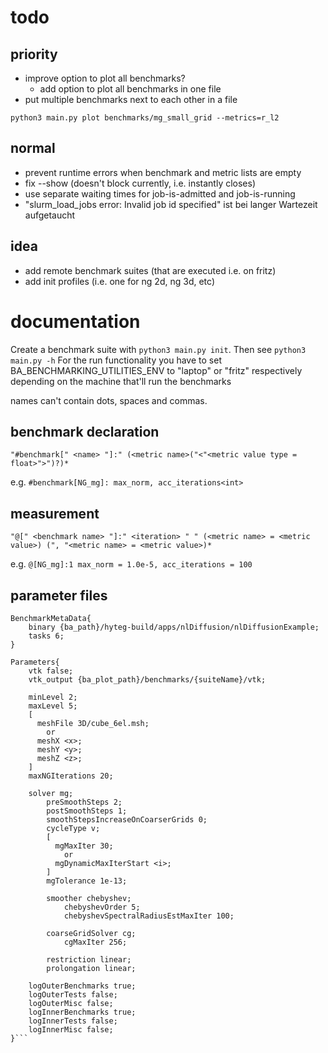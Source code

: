 # todo

## priority
* improve option to plot all benchmarks?
  * add option to plot all benchmarks in one file
* put multiple benchmarks next to each other in a file

`python3 main.py plot benchmarks/mg_small_grid --metrics=r_l2 `

## normal

* prevent runtime errors when benchmark and metric lists are empty
* fix --show (doesn't block currently, i.e. instantly closes)
* use separate waiting times for job-is-admitted and job-is-running
* "slurm_load_jobs error: Invalid job id specified" ist bei langer Wartezeit aufgetaucht

## idea
* add remote benchmark suites (that are executed i.e. on fritz)
* add init profiles (i.e. one for ng 2d, ng 3d, etc)

# documentation

Create a benchmark suite with `python3 main.py init`. Then see
`python3 main.py -h`
For the run functionality you have to set BA_BENCHMARKING_UTILITIES_ENV to "laptop" or "fritz" respectively depending on
the machine that'll run the benchmarks

names can't contain dots, spaces and commas.

## benchmark declaration

`"#benchmark[" <name> "]:" (<metric name>("<"<metric value type = float>">")?)*`

e.g.
`#benchmark[NG_mg]: max_norm, acc_iterations<int>`

## measurement

`"@[" <benchmark name> "]:" <iteration> " " (<metric name> = <metric value>) (", "<metric name> = <metric value>)*`

e.g.
`@[NG_mg]:1 max_norm = 1.0e-5, acc_iterations = 100`

## parameter files

```
BenchmarkMetaData{
    binary {ba_path}/hyteg-build/apps/nlDiffusion/nlDiffusionExample;
    tasks 6;
}

Parameters{
    vtk false;
    vtk_output {ba_plot_path}/benchmarks/{suiteName}/vtk;

    minLevel 2;
    maxLevel 5;
    [
      meshFile 3D/cube_6el.msh;
        or
      meshX <x>;
      meshY <y>;
      meshZ <z>;
    ]
    maxNGIterations 20;

    solver mg;
        preSmoothSteps 2;
        postSmoothSteps 1;
        smoothStepsIncreaseOnCoarserGrids 0;
        cycleType v;
        [
          mgMaxIter 30; 
            or
          mgDynamicMaxIterStart <i>;
        ]
        mgTolerance 1e-13;

        smoother chebyshev;
            chebyshevOrder 5;
            chebyshevSpectralRadiusEstMaxIter 100;
    
        coarseGridSolver cg;
            cgMaxIter 256;
    
        restriction linear;
        prolongation linear;

    logOuterBenchmarks true;
    logOuterTests false;
    logOuterMisc false;
    logInnerBenchmarks true;
    logInnerTests false;
    logInnerMisc false;
}```